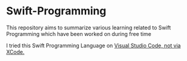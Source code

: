 # Swift-Programming

This repository aims to summarize various learning related to Swift Programming which have been worked on during free time

I tried this Swift Programming Language on <a href = "https://code.visualstudio.com/"> Visual Studio Code, not via XCode.
